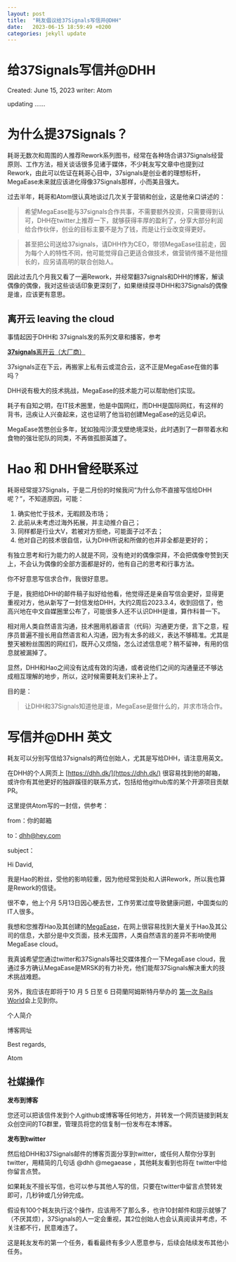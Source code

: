 ```yaml
---
layout: post
title:  "耗友倡议给37Signals写信并@DHH"
date:   2023-06-15 18:59:49 +0200
categories: jekyll update
---
```


# 给37Signals写信并@DHH

Created: June 15, 2023
writer: Atom

updating ……

# 为什么提37Signals？

耗哥无数次和周围的人推荐Rework系列图书，经常在各种场合讲37Signals经营原则、工作方法，相关谈话很多见诸于媒体，不少耗友写文章中也提到过Rework，由此可以佐证在耗哥心目中，37signals是创业者的理想标杆，MegaEase未来就应该进化得像37Signals那样，小而美且强大。

过去半年，耗哥和Atom很认真地谈过几次关于营销和创业，这是他亲口讲述的：

> 希望MegaEase能与37signals合作共事，不需要额外投资，只需要得到认可，DHH在twitter上推荐一下，就够获得丰厚的盈利了，分享大部分利润给合作伙伴，创业的目标主要不是为了钱，而是让行业改变得更好。
>

> 甚至把公司送给37signals，请DHH作为CEO，带领MegaEase往前走，因为每个人的特性不同，他可能觉得自己更适合做技术，做营销传播不是他擅长的，应另请高明的联合创始人。
>

因此过去几个月我又看了一遍Rework，并经常翻37signals和DHH的博客，解读偶像的偶像，我对这些谈话印象更深刻了，如果继续探寻DHH和37Signals的偶像是谁，应该更有意思。

## 离开云 leaving the cloud

事情起因于DHH和 37signals发的系列文章和播客，参考

[**37signals**离开云（大厂商）](/_posts/2023-03-28.md)

37signals正在下云，再搬家上私有云或混合云，这不正是MegaEase在做的事吗？

DHH说有极大的技术挑战，MegaEase的技术能力可以帮助他们实现。

耗子有自知之明，在IT技术圈里，他是中国网红，而DHH是国际网红，有这样的背书，迅疾让人兴奋起来，这也证明了他当初创建MegaEase的远见卓识。

MegaEase苦憋创业多年，犹如独闯沙漠戈壁绝境深处，此时遇到了一群带着水和食物的强壮驼队的同类，不再做孤胆英雄了。

# Hao 和 DHH曾经联系过

耗哥经常提37Signals，于是二月份的时候我问“为什么你不直接写信给DHH呢？”，不知道原因，可能：

1. 确实他忙于技术，无暇顾及市场；
2. 此前从未考虑过海外拓展，并主动推介自己；
3. 同样都是行业大V，若被对方拒绝，可能面子过不去；
4. 他对自己的技术很自信，认为DHH所说和所做的也并非全都是更好的；

有独立思考和行为能力的人就是不同，没有绝对的偶像崇拜，不会把偶像夸赞到天上，不会认为偶像的全部方面都是好的，他有自己的思考和行事方法。

你不好意思写信求合作，我很好意思。

于是，我把给DHH的邮件稿子拟好给他看，他觉得还是亲自写信会更好，显得更重视对方，他从新写了一封信发给DHH，大约2周后2023.3.4，收到回信了，他高兴地在中文自媒圈里公布了，可能很多人还不认识DHH是谁，算作科普一下。

相对用人类自然语言沟通，技术圈用机器语言（代码）沟通更方便，言下之意，程序员普遍不擅长用自然语言和人沟通，因为有太多的歧义，表达不够精准。尤其是整天被粉丝围困的网红们，既开心又烦恼，怎么过滤信息呢？稍不留神，有用的信息就被漏掉了。

显然，DHH和Hao之间没有达成有效的沟通，或者说他们之间的沟通量还不够达成相互理解的地步，所以，这时候需要耗友们来补上了。

目的是：

> 让DHH和37Signals知道他是谁，MegaEase是做什么的，并求市场合作。
>

# 写信并@DHH 英文

耗友可以分别写信给37signals的两位创始人，尤其是写给DHH，请注意用英文。

在DHH的个人网页上 [https://dhh.dk/](https://dhh.dk/) 很容易找到他的邮箱，或许你有其他更好的独辟蹊径的联系方式，包括给他github库的某个开源项目贡献PR。

这里提供Atom写的一封信，供参考：

from：你的邮箱

to：dhh@hey.com

subject：

Hi David,

我是Hao的粉丝，受他的影响较重，因为他经常到处和人讲Rework，所以我也算是Rework的信徒。

很不幸，他上个月 5月13日因心梗去世，工作劳累过度导致健康问题，中国类似的IT人很多。

我想和您推荐Hao及其创建的[MegaEase](https://megaease.com/)，在网上很容易找到大量关于Hao及其公司的信息，大部分是中文页面，技术无国界，人类自然语言的差异不影响使用MegaEase cloud。

我真诚希望您通过twitter和37Signals等社交媒体推介一下MegaEase cloud，我通过多方确认MegaEase是MRSK的有力补充，他们能帮37Signals解决重大的技术挑战难题。

另外，我应该在即将于10 月 5 日至 6 日荷蘭阿姆斯特丹举办的 [第一次 Rails World](https://rubyonrails.org/2023/4/6/rails-world-is-coming)会上见到你。

个人简介

博客网址

Best regards,

Atom

## 社媒操作

**发布到博客**

您还可以把该信件发到个人github或博客等任何地方，并转发一个网页链接到耗友众创空间的TG群里，管理员将您的信复制一份发布在本博客。

**发布到twitter**

然后给DHH和37Signals邮件的博客页面分享到twitter，或任何人帮你分享到twitter，用精简的几句话 @dhh @megaease ，其他耗友看到也将在 twitter中给你留言点赞。

如果耗友不擅长写信，也可以参与其他人写的信，只要在twitter中留言点赞转发即可，几秒钟或几分钟完成。

假设有100个耗友执行这个操作，应该用不了那么多，也许10封邮件和提示就够了（不厌其烦），37Signals的人一定会重视，其2位创始人也会认真阅读并考虑，不关注都不行，民意难违了。

这是耗友发布的第一个任务，看看最终有多少人愿意参与，后续会陆续发布其他小任务。
